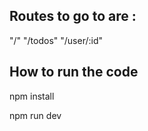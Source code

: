 ## Routes to go to are :

"/"
"/todos"
"/user/:id"

## How to run the code

npm install

npm run dev

